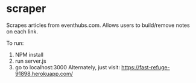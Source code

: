 # scraper

Scrapes articles from eventhubs.com. Allows users to build/remove notes on each link.

To run:

1) NPM install
2) run server.js 
3) go to localhost:3000
Alternately, just visit: https://fast-refuge-91898.herokuapp.com/
